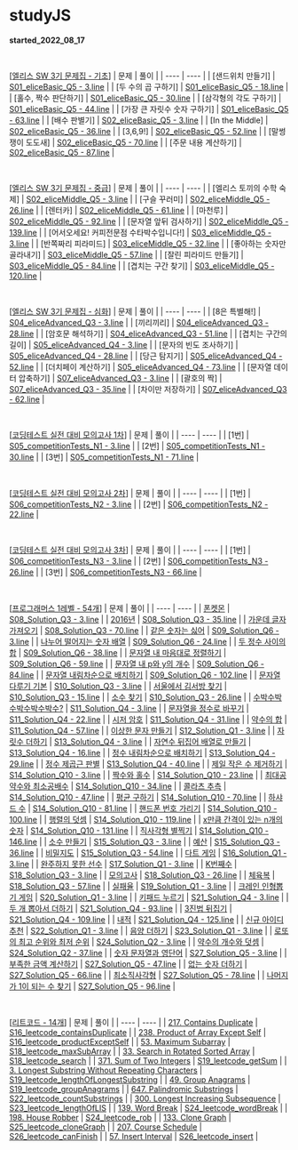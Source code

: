 # studyJS
 <b>started_2022_08_17</b>

<br>

 [<U>엘리스 SW 3기 문제집 - 기초</U>]
| 문제 | 풀이 |
| ---- | ---- |
| [샌드위치 만들기] | [S01_eliceBasic_Q5 - 3.line](https://github.com/Salmambo/studyJS/blob/main/S01_eliceBasic_Q5.js) |
| [두 수의 곱 구하기] | [S01_eliceBasic_Q5 - 18.line](https://github.com/Salmambo/studyJS/blob/main/S01_eliceBasic_Q5.js) |
| [홀수, 짝수 판단하기] | [S01_eliceBasic_Q5 - 30.line](https://github.com/Salmambo/studyJS/blob/main/S01_eliceBasic_Q5.js) |
| [삼각형의 각도 구하기] | [S01_eliceBasic_Q5 - 44.line](https://github.com/Salmambo/studyJS/blob/main/S01_eliceBasic_Q5.js) |
| [가장 큰 자릿수 숫자 구하기] | [S01_eliceBasic_Q5 - 63.line](https://github.com/Salmambo/studyJS/blob/main/S01_eliceBasic_Q5.js) |
| [배수 판별기] | [S02_eliceBasic_Q5 - 3.line](https://github.com/Salmambo/studyJS/blob/main/S02_eliceBasic_Q5.js) |
| [In the Middle] | [S02_eliceBasic_Q5 - 36.line](https://github.com/Salmambo/studyJS/blob/main/S02_eliceBasic_Q5.js) |
| [3,6,9!] | [S02_eliceBasic_Q5 - 52.line](https://github.com/Salmambo/studyJS/blob/main/S02_eliceBasic_Q5.js) |
| [말썽쟁이 도도새] | [S02_eliceBasic_Q5 - 70.line](https://github.com/Salmambo/studyJS/blob/main/S02_eliceBasic_Q5.js) |
| [주문 내용 계산하기] | [S02_eliceBasic_Q5 - 87.line](https://github.com/Salmambo/studyJS/blob/main/S02_eliceBasic_Q5.js) |

<br>

 [<U>엘리스 SW 3기 문제집 - 중급</U>]
| 문제 | 풀이 |
| ---- | ---- |
| [엘리스 토끼의 수학 숙제] | [S02_eliceMiddle_Q5 - 3.line](https://github.com/Salmambo/studyJS/blob/main/S02_eliceMiddle_Q5.js) |
| [구슬 꾸러미] | [S02_eliceMiddle_Q5 - 26.line](https://github.com/Salmambo/studyJS/blob/main/S02_eliceMiddle_Q5.js) |
| [렌터카] | [S02_eliceMiddle_Q5 - 61.line](https://github.com/Salmambo/studyJS/blob/main/S02_eliceMiddle_Q5.js) |
| [마천루] | [S02_eliceMiddle_Q5 - 92.line](https://github.com/Salmambo/studyJS/blob/main/S02_eliceMiddle_Q5.js) |
| [문자열 앞뒤 검사하기] | [S02_eliceMiddle_Q5 - 139.line](https://github.com/Salmambo/studyJS/blob/main/S02_eliceMiddle_Q5.js) |
| [어서오세요! 커피전문점 수타박수입니다!] | [S03_eliceMiddle_Q5 - 3.line](https://github.com/Salmambo/studyJS/blob/main/S03_eliceMiddle_Q5.js) |
| [반쪽짜리 피라미드] | [S03_eliceMiddle_Q5 - 32.line](https://github.com/Salmambo/studyJS/blob/main/S03_eliceMiddle_Q5.js) |
| [좋아하는 숫자만 골라내기] | [S03_eliceMiddle_Q5 - 57.line](https://github.com/Salmambo/studyJS/blob/main/S03_eliceMiddle_Q5.js) |
| [잘린 피라미드 만들기] | [S03_eliceMiddle_Q5 - 84.line](https://github.com/Salmambo/studyJS/blob/main/S03_eliceMiddle_Q5.js) |
| [겹치는 구간 찾기] | [S03_eliceMiddle_Q5 - 120.line](https://github.com/Salmambo/studyJS/blob/main/S03_eliceMiddle_Q5.js) |

<br>

 [<U>엘리스 SW 3기 문제집 - 심화</U>]
| 문제 | 풀이 |
| ---- | ---- |
| [8은 특별해!] | [S04_eliceAdvanced_Q3 - 3.line](https://github.com/Salmambo/studyJS/blob/main/S04_eliceAdvanced_Q3.js) |
| [끼리끼리] | [S04_eliceAdvanced_Q3 - 28.line](https://github.com/Salmambo/studyJS/blob/main/S04_eliceAdvanced_Q3.js) |
| [암호문 해석하기] | [S04_eliceAdvanced_Q3 - 51.line](https://github.com/Salmambo/studyJS/blob/main/S04_eliceAdvanced_Q3.js) |
| [겹치는 구간의 길이] | [S05_eliceAdvanced_Q4 - 3.line](https://github.com/Salmambo/studyJS/blob/main/S05_eliceAdvanced_Q4.js) |
| [문자의 빈도 조사하기] | [S05_eliceAdvanced_Q4 - 28.line](https://github.com/Salmambo/studyJS/blob/main/S05_eliceAdvanced_Q4.js) |
| [당근 탐지기] | [S05_eliceAdvanced_Q4 - 52.line](https://github.com/Salmambo/studyJS/blob/main/S05_eliceAdvanced_Q4.js) |
| [더치페이 계산하기] | [S05_eliceAdvanced_Q4 - 73.line](https://github.com/Salmambo/studyJS/blob/main/S05_eliceAdvanced_Q4.js) |
| [문자열 데이터 압축하기] | [S07_eliceAdvanced_Q3 - 3.line](https://github.com/Salmambo/studyJS/blob/main/S07_eliceAdvanced_Q3.js) |
| [괄호의 짝] | [S07_eliceAdvanced_Q3 - 35.line](https://github.com/Salmambo/studyJS/blob/main/S07_eliceAdvanced_Q3.js) |
| [차이만 저장하기] | [S07_eliceAdvanced_Q3 - 62.line](https://github.com/Salmambo/studyJS/blob/main/S07_eliceAdvanced_Q3.js) |

<br>

 [<U>코딩테스트 실전 대비 모의고사 1차</U>]
| 문제 | 풀이 |
| ---- | ---- |
| [1번] | [S05_competitionTests_N1 - 3.line](https://github.com/Salmambo/studyJS/blob/main/S05_competitionTests_N1.js) |
| [2번] | [S05_competitionTests_N1 - 30.line](https://github.com/Salmambo/studyJS/blob/main/S05_competitionTests_N1.js) |
| [3번] | [S05_competitionTests_N1 - 71.line](https://github.com/Salmambo/studyJS/blob/main/S05_competitionTests_N1.js) |

<br>

 [<U>코딩테스트 실전 대비 모의고사 2차</U>]
| 문제 | 풀이 |
| ---- | ---- |
| [1번] | [S06_competitionTests_N2 - 3.line](https://github.com/Salmambo/studyJS/blob/main/S06_competitionTests_N2.js) |
| [2번] | [S06_competitionTests_N2 - 22.line](https://github.com/Salmambo/studyJS/blob/main/S06_competitionTests_N2.js) |

<br>

 [<U>코딩테스트 실전 대비 모의고사 3차</U>]
| 문제 | 풀이 |
| ---- | ---- |
| [1번] | [S06_competitionTests_N3 - 3.line](https://github.com/Salmambo/studyJS/blob/main/S06_competitionTests_N3.js) |
| [2번] | [S06_competitionTests_N3 - 26.line](https://github.com/Salmambo/studyJS/blob/main/S06_competitionTests_N3.js) |
| [3번] | [S06_competitionTests_N3 - 66.line](https://github.com/Salmambo/studyJS/blob/main/S06_competitionTests_N3.js) |

<br>

 [<U>프로그래머스 1레벨 - 54개</U>]
| 문제 | 풀이 |
| ---- | ---- |
| [폰켓몬](https://school.programmers.co.kr/learn/courses/30/lessons/1845) | [S08_Solution_Q3 - 3.line](https://github.com/Salmambo/studyJS/blob/main/S08_Solution_Q3.js) |
| [2016년](https://school.programmers.co.kr/learn/courses/30/lessons/12901) | [S08_Solution_Q3 - 35.line](https://github.com/Salmambo/studyJS/blob/main/S08_Solution_Q3.js) |
| [가운데 글자 가져오기](https://school.programmers.co.kr/learn/courses/30/lessons/12903) | [S08_Solution_Q3 - 70.line](https://github.com/Salmambo/studyJS/blob/main/S08_Solution_Q3.js) |
| [같은 숫자는 싫어](https://school.programmers.co.kr/learn/courses/30/lessons/12906) | [S09_Solution_Q6 - 3.line](https://github.com/Salmambo/studyJS/blob/main/S09_Solution_Q6.js) |
| [나누어 떨어지는 숫자 배열](https://school.programmers.co.kr/learn/courses/30/lessons/12910) | [S09_Solution_Q6 - 24.line](https://github.com/Salmambo/studyJS/blob/main/S09_Solution_Q6.js) |
| [두 정수 사이의 합](https://school.programmers.co.kr/learn/courses/30/lessons/12912) | [S09_Solution_Q6 - 38.line](https://github.com/Salmambo/studyJS/blob/main/S09_Solution_Q6.js) |
| [문자열 내 마음대로 정렬하기](https://school.programmers.co.kr/learn/courses/30/lessons/12915) | [S09_Solution_Q6 - 59.line](https://github.com/Salmambo/studyJS/blob/main/S09_Solution_Q6.js) |
| [문자열 내 p와 y의 개수](https://school.programmers.co.kr/learn/courses/30/lessons/12916) | [S09_Solution_Q6 - 84.line](https://github.com/Salmambo/studyJS/blob/main/S09_Solution_Q6.js) |
| [문자열 내림차순으로 배치하기](https://school.programmers.co.kr/learn/courses/30/lessons/12917) | [S09_Solution_Q6 - 102.line](https://github.com/Salmambo/studyJS/blob/main/S09_Solution_Q6.js) |
| [문자열 다루기 기본](https://school.programmers.co.kr/learn/courses/30/lessons/12918) | [S10_Solution_Q3 - 3.line](https://github.com/Salmambo/studyJS/blob/main/S10_Solution_Q3.js) |
| [서울에서 김서방 찾기](https://school.programmers.co.kr/learn/courses/30/lessons/12919) | [S10_Solution_Q3 - 15.line](https://github.com/Salmambo/studyJS/blob/main/S10_Solution_Q3.js) |
| [소수 찾기](https://school.programmers.co.kr/learn/courses/30/lessons/12921) | [S10_Solution_Q3 - 26.line](https://github.com/Salmambo/studyJS/blob/main/S10_Solution_Q3.js) |
| [수박수박수박수박수박수?](https://school.programmers.co.kr/learn/courses/30/lessons/12922) | [S11_Solution_Q4 - 3.line](https://github.com/Salmambo/studyJS/blob/main/S11_Solution_Q4.js) |
| [문자열을 정수로 바꾸기](https://school.programmers.co.kr/learn/courses/30/lessons/12925) | [S11_Solution_Q4 - 22.line](https://github.com/Salmambo/studyJS/blob/main/S11_Solution_Q4.js) |
| [시저 암호](https://school.programmers.co.kr/learn/courses/30/lessons/12926) | [S11_Solution_Q4 - 31.line](https://github.com/Salmambo/studyJS/blob/main/S11_Solution_Q4.js) |
| [약수의 합](https://school.programmers.co.kr/learn/courses/30/lessons/12928) | [S11_Solution_Q4 - 57.line](https://github.com/Salmambo/studyJS/blob/main/S11_Solution_Q4.js) |
| [이상한 문자 만들기](https://school.programmers.co.kr/learn/courses/30/lessons/12930) | [S12_Solution_Q1 - 3.line](https://github.com/Salmambo/studyJS/blob/main/S12_Solution_Q1.js) |
| [자릿수 더하기](https://school.programmers.co.kr/learn/courses/30/lessons/12931) | [S13_Solution_Q4 - 3.line](https://github.com/Salmambo/studyJS/blob/main/S13_Solution_Q4.js) |
| [자연수 뒤집어 배열로 만들기](https://school.programmers.co.kr/learn/courses/30/lessons/12932) | [S13_Solution_Q4 - 16.line](https://github.com/Salmambo/studyJS/blob/main/S13_Solution_Q4.js) |
| [정수 내림차순으로 배치하기](https://school.programmers.co.kr/learn/courses/30/lessons/12933) | [S13_Solution_Q4 - 29.line](https://github.com/Salmambo/studyJS/blob/main/S13_Solution_Q4.js) |
| [정수 제곱근 판별](https://school.programmers.co.kr/learn/courses/30/lessons/12934) | [S13_Solution_Q4 - 40.line](https://github.com/Salmambo/studyJS/blob/main/S13_Solution_Q4.js) |
| [제일 작은 수 제거하기](https://school.programmers.co.kr/learn/courses/30/lessons/12935) | [S14_Solution_Q10 - 3.line](https://github.com/Salmambo/studyJS/blob/main/S14_Solution_Q10.js) |
| [짝수와 홀수](https://school.programmers.co.kr/learn/courses/30/lessons/12937) | [S14_Solution_Q10 - 23.line](https://github.com/Salmambo/studyJS/blob/main/S14_Solution_Q10.js) |
| [최대공약수와 최소공배수](https://school.programmers.co.kr/learn/courses/30/lessons/12940) | [S14_Solution_Q10 - 34.line](https://github.com/Salmambo/studyJS/blob/main/S14_Solution_Q10.js) |
| [콜라츠 추측](https://school.programmers.co.kr/learn/courses/30/lessons/12943) | [S14_Solution_Q10 - 47.line](https://github.com/Salmambo/studyJS/blob/main/S14_Solution_Q10.js) |
| [평균 구하기](https://school.programmers.co.kr/learn/courses/30/lessons/12944) | [S14_Solution_Q10 - 70.line](https://github.com/Salmambo/studyJS/blob/main/S14_Solution_Q10.js) |
| [하샤드 수](https://school.programmers.co.kr/learn/courses/30/lessons/12947) | [S14_Solution_Q10 - 81.line](https://github.com/Salmambo/studyJS/blob/main/S14_Solution_Q10.js) |
| [핸드폰 번호 가리기](https://school.programmers.co.kr/learn/courses/30/lessons/12948) | [S14_Solution_Q10 - 100.line](https://github.com/Salmambo/studyJS/blob/main/S14_Solution_Q10.js) |
| [행렬의 덧셈](https://school.programmers.co.kr/learn/courses/30/lessons/12950) | [S14_Solution_Q10 - 119.line](https://github.com/Salmambo/studyJS/blob/main/S14_Solution_Q10.js) |
| [x만큼 간격이 있는 n개의 숫자](https://school.programmers.co.kr/learn/courses/30/lessons/12954) | [S14_Solution_Q10 - 131.line](https://github.com/Salmambo/studyJS/blob/main/S14_Solution_Q10.js) |
| [직사각형 별찍기](https://school.programmers.co.kr/learn/courses/30/lessons/12969) | [S14_Solution_Q10 - 146.line](https://github.com/Salmambo/studyJS/blob/main/S14_Solution_Q10.js) |
| [소수 만들기](https://school.programmers.co.kr/learn/courses/30/lessons/12977) | [S15_Solution_Q3 - 3.line](https://github.com/Salmambo/studyJS/blob/main/S15_Solution_Q3.js) |
| [예산](https://school.programmers.co.kr/learn/courses/30/lessons/12982) | [S15_Solution_Q3 - 36.line](https://github.com/Salmambo/studyJS/blob/main/S15_Solution_Q3.js) |
| [비밀지도](https://school.programmers.co.kr/learn/courses/30/lessons/17681) | [S15_Solution_Q3 - 54.line](https://github.com/Salmambo/studyJS/blob/main/S15_Solution_Q3.js) |
| [다트 게임](https://school.programmers.co.kr/learn/courses/30/lessons/17682) | [S16_Solution_Q1 - 3.line](https://github.com/Salmambo/studyJS/blob/main/S16_Solution_Q1.js) |
| [완주하지 못한 선수](https://school.programmers.co.kr/learn/courses/30/lessons/42576) | [S17_Solution_Q1 - 3.line](https://github.com/Salmambo/studyJS/blob/main/S17_Solution_Q1.js) |
| [K번째수](https://school.programmers.co.kr/learn/courses/30/lessons/42748) | [S18_Solution_Q3 - 3.line](https://github.com/Salmambo/studyJS/blob/main/S18_Solution_Q3.js) |
| [모의고사](https://school.programmers.co.kr/learn/courses/30/lessons/42840) | [S18_Solution_Q3 - 26.line](https://github.com/Salmambo/studyJS/blob/main/S18_Solution_Q3.js) |
| [체육복](https://school.programmers.co.kr/learn/courses/30/lessons/42862) | [S18_Solution_Q3 - 57.line](https://github.com/Salmambo/studyJS/blob/main/S18_Solution_Q3.js) |
| [실패율](https://school.programmers.co.kr/learn/courses/30/lessons/42889) | [S19_Solution_Q1 - 3.line](https://github.com/Salmambo/studyJS/blob/main/S19_Solution_Q1.js) |
| [크레인 인형뽑기 게임](https://school.programmers.co.kr/learn/courses/30/lessons/64061) | [S20_Solution_Q1 - 3.line](https://github.com/Salmambo/studyJS/blob/main/S20_Solution_Q1.js) |
| [키패드 누르기](https://school.programmers.co.kr/learn/courses/30/lessons/67256) | [S21_Solution_Q4 - 3.line](https://github.com/Salmambo/studyJS/blob/main/S21_Solution_Q4.js) |
| [두 개 뽑아서 더하기](https://school.programmers.co.kr/learn/courses/30/lessons/68644) | [S21_Solution_Q4 - 93.line](https://github.com/Salmambo/studyJS/blob/main/S21_Solution_Q4.js) |
| [3진법 뒤집기](https://school.programmers.co.kr/learn/courses/30/lessons/68935) | [S21_Solution_Q4 - 109.line](https://github.com/Salmambo/studyJS/blob/main/S21_Solution_Q4.js) |
| [내적](https://school.programmers.co.kr/learn/courses/30/lessons/70128) | [S21_Solution_Q4 - 125.line](https://github.com/Salmambo/studyJS/blob/main/S21_Solution_Q4.js) |
| [신규 아이디 추천](https://school.programmers.co.kr/learn/courses/30/lessons/72410) | [S22_Solution_Q1 - 3.line](https://github.com/Salmambo/studyJS/blob/main/S22_Solution_Q1.js) |
| [음양 더하기](https://school.programmers.co.kr/learn/courses/30/lessons/76501) | [S23_Solution_Q1 - 3.line](https://github.com/Salmambo/studyJS/blob/main/S23_Solution_Q1.js) |
| [로또의 최고 순위와 최저 순위](https://school.programmers.co.kr/learn/courses/30/lessons/77484) | [S24_Solution_Q2 - 3.line](https://github.com/Salmambo/studyJS/blob/main/S24_Solution_Q2.js) |
| [약수의 개수와 덧셈](https://school.programmers.co.kr/learn/courses/30/lessons/77884) | [S24_Solution_Q2 - 37.line](https://github.com/Salmambo/studyJS/blob/main/S24_Solution_Q2.js) |
| [숫자 문자열과 영단어](https://school.programmers.co.kr/learn/courses/30/lessons/81301) | [S27_Solution_Q5 - 3.line](https://github.com/Salmambo/studyJS/blob/main/S27_Solution_Q5.js) |
| [부족한 금액 계산하기](https://school.programmers.co.kr/learn/courses/30/lessons/82612) | [S27_Solution_Q5 - 47.line](https://github.com/Salmambo/studyJS/blob/main/S27_Solution_Q5.js) |
| [없는 숫자 더하기](https://school.programmers.co.kr/learn/courses/30/lessons/86051) | [S27_Solution_Q5 - 66.line](https://github.com/Salmambo/studyJS/blob/main/S27_Solution_Q5.js) |
| [최소직사각형](https://school.programmers.co.kr/learn/courses/30/lessons/86491) | [S27_Solution_Q5 - 78.line](https://github.com/Salmambo/studyJS/blob/main/S27_Solution_Q5.js) |
| [나머지가 1이 되는 수 찾기](https://school.programmers.co.kr/learn/courses/30/lessons/87389) | [S27_Solution_Q5 - 96.line](https://github.com/Salmambo/studyJS/blob/main/S27_Solution_Q5.js) |

<br>

 [<U>리트코드 - 14개</U>]
| 문제 | 풀이 |
| ---- | ---- |
| [217. Contains Duplicate](https://leetcode.com/problems/contains-duplicate/) | [S16_leetcode_containsDuplicate](https://github.com/Salmambo/Leetcode-Algorithm-study/blob/main/Kim%20Jeetaek/S16_leetcode_containsDuplicate.js) |
| [238. Product of Array Except Self](https://leetcode.com/problems/product-of-array-except-self/) | [S16_leetcode_productExceptSelf](https://github.com/Salmambo/Leetcode-Algorithm-study/blob/main/Kim%20Jeetaek/S16_leetcode_productExceptSelf.js) |
| [53. Maximum Subarray](https://leetcode.com/problems/maximum-subarray/) | [S18_leetcode_maxSubArray](https://github.com/Salmambo/Leetcode-Algorithm-study/blob/main/Kim%20Jeetaek/S18_leetcode_maxSubArray.js) |
| [33. Search in Rotated Sorted Array](https://leetcode.com/problems/search-in-rotated-sorted-array/) | [S18_leetcode_search](https://github.com/Salmambo/Leetcode-Algorithm-study/blob/main/Kim%20Jeetaek/S18_leetcode_search.js) |
| [371. Sum of Two Integers](https://leetcode.com/problems/sum-of-two-integers/) | [S19_leetcode_getSum](https://github.com/Salmambo/Leetcode-Algorithm-study/blob/main/Kim%20Jeetaek/S19_leetcode_getSum.js) |
| [3. Longest Substring Without Repeating Characters](https://leetcode.com/problems/longest-substring-without-repeating-characters/) | [S19_leetcode_lengthOfLongestSubstring](https://github.com/Salmambo/Leetcode-Algorithm-study/blob/main/Kim%20Jeetaek/S19_leetcode_lengthOfLongestSubstring.js) |
| [49. Group Anagrams](https://leetcode.com/problems/group-anagrams/) | [S19_leetcode_groupAnagrams](https://github.com/Salmambo/Leetcode-Algorithm-study/blob/main/Kim%20Jeetaek/S19_leetcode_groupAnagrams.js) |
| [647. Palindromic Substrings](https://leetcode.com/problems/palindromic-substrings/) | [S22_leetcode_countSubstrings](https://github.com/Salmambo/Leetcode-Algorithm-study/blob/main/Kim%20Jeetaek/S22_leetcode_countSubstrings.js) |
| [300. Longest Increasing Subsequence](https://leetcode.com/problems/longest-increasing-subsequence/) | [S23_leetcode_lengthOfLIS](https://github.com/Salmambo/Leetcode-Algorithm-study/blob/main/Kim%20Jeetaek/S23_leetcode_lengthOfLIS.js) |
| [139. Word Break](https://leetcode.com/problems/word-break/) | [S24_leetcode_wordBreak](https://github.com/Salmambo/Leetcode-Algorithm-study/blob/main/Kim%20Jeetaek/S24_leetcode_wordBreak.js) |
| [198. House Robber](https://leetcode.com/problems/house-robber/) | [S24_leetcode_rob](https://github.com/Salmambo/Leetcode-Algorithm-study/blob/main/Kim%20Jeetaek/S24_leetcode_rob.js) |
| [133. Clone Graph](https://leetcode.com/problems/clone-graph/) | [S25_leetcode_cloneGraph](https://github.com/Salmambo/Leetcode-Algorithm-study/blob/main/Kim%20Jeetaek/S25_leetcode_cloneGraph.js) |
| [207. Course Schedule](https://leetcode.com/problems/course-schedule/) | [S26_leetcode_canFinish](https://github.com/Salmambo/Leetcode-Algorithm-study/blob/main/Kim%20Jeetaek/S26_leetcode_canFinish.js) |
| [57. Insert Interval](https://leetcode.com/problems/insert-interval/) | [S26_leetcode_insert](https://github.com/Salmambo/Leetcode-Algorithm-study/blob/main/Kim%20Jeetaek/S26_leetcode_insert.js) |